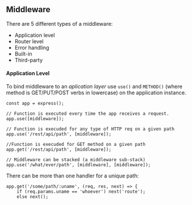 ## Middleware
There are 5 different types of a middleware:

- Application level
- Router level
- Error handling
- Built-in
- Third-party


#### Application Level
To bind middleware to an *aplication layer* use `use()` and `METHOD()` (where method is GET/PUT/POST verbs in lowercase) on the application instance.

```
const app = express();

// Function is executed every time the app receives a request.
app.use([middleware]);

// Function is execuded for any type of HTTP req on a given path
app.use('/rest/api/path', [middleware]);

//Function is execuded for GET method on a given path
app.get('/rest/api/path', [middleware]);

// Middleware can be stacked (a middleware sub-stack)
app.use('/what/ever/path', [middleware], [middleware]);
```

There can be more than one handler for a unique path:

```
app.get('/some/path/:uname', (req, res, next) => {
    if (req.params.uname == 'whoever') next('route');
    else next();
```
